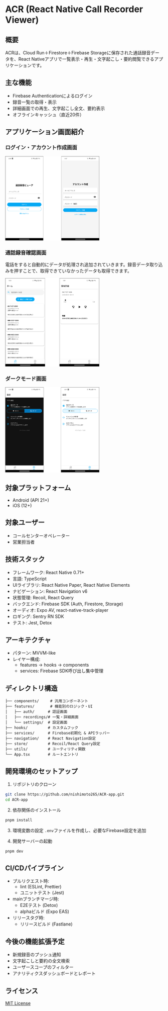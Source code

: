 # ACR (React Native Call Recorder Viewer)

## 概要
ACRは、Cloud Run＋Firestore＋Firebase Storageに保存された通話録音データを、React Nativeアプリで一覧表示・再生・文字起こし・要約閲覧できるアプリケーションです。

## 主な機能
- Firebase Authenticationによるログイン
- 録音一覧の取得・表示
- 詳細画面での再生、文字起こし全文、要約表示
- オフラインキャッシュ（直近20件）

## アプリケーション画面紹介

### ログイン・アカウント作成画面
<img src="./config/login_makeac_pic.png" width="300">

### 通話録音確認画面
電話をすると自動的にデータが処理され追加されていきます。録音データ取り込みを押すことで、取得できていなかったデータも取得できます。

<img src="./config/check_data.png" width="300">

### ダークモード画面
<img src="./config/dark_mode.png" width="300">

## 対象プラットフォーム
- Android (API 21+)
- iOS (12+)

## 対象ユーザー
- コールセンターオペレーター
- 営業担当者

## 技術スタック
- フレームワーク: React Native 0.71+
- 言語: TypeScript
- UIライブラリ: React Native Paper, React Native Elements
- ナビゲーション: React Navigation v6
- 状態管理: Recoil, React Query
- バックエンド: Firebase SDK (Auth, Firestore, Storage)
- オーディオ: Expo AV, react-native-track-player
- ロギング: Sentry RN SDK
- テスト: Jest, Detox

## アーキテクチャ
- パターン: MVVM-like
- レイヤー構成:
  - features -> hooks -> components
  - services: Firebase SDK呼び出し集中管理

## ディレクトリ構造
```
├── components/     # 汎用コンポーネント
├── features/       # 機能別のロジック・UI
│   ├── auth/      # 認証画面
│   ├── recordings/# 一覧・詳細画面
│   └── settings/  # 設定画面
├── hooks/         # カスタムフック
├── services/      # Firebase初期化 & APIラッパー
├── navigation/    # React Navigation設定
├── store/         # Recoil/React Query設定
├── utils/         # ユーティリティ関数
└── App.tsx        # ルートエントリ
```

## 開発環境のセットアップ
1. リポジトリのクローン
```bash
git clone https://github.com/nishimoto265/ACR-app.git
cd ACR-app
```

2. 依存関係のインストール
```bash
pnpm install
```

3. 環境変数の設定
`.env`ファイルを作成し、必要なFirebase設定を追加

4. 開発サーバーの起動
```bash
pnpm dev
```

## CI/CDパイプライン
- プルリクエスト時:
  - lint (ESLint, Prettier)
  - ユニットテスト (Jest)
- mainブランチマージ時:
  - E2Eテスト (Detox)
  - alphaビルド (Expo EAS)
- リリースタグ時:
  - リリースビルド (Fastlane)

## 今後の機能拡張予定
- 新規録音のプッシュ通知
- 文字起こしと要約の全文検索
- ユーザースコープのフィルター
- アナリティクスダッシュボードとレポート

## ライセンス
[MIT License](LICENSE) 
